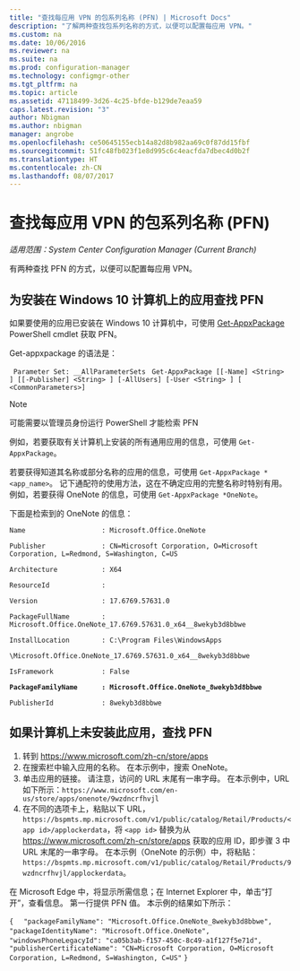 ```yaml
---
title: "查找每应用 VPN 的包系列名称 (PFN) | Microsoft Docs"
description: "了解两种查找包系列名称的方式，以便可以配置每应用 VPN。"
ms.custom: na
ms.date: 10/06/2016
ms.reviewer: na
ms.suite: na
ms.prod: configuration-manager
ms.technology: configmgr-other
ms.tgt_pltfrm: na
ms.topic: article
ms.assetid: 47118499-3d26-4c25-bfde-b129de7eaa59
caps.latest.revision: "3"
author: Nbigman
ms.author: nbigman
manager: angrobe
ms.openlocfilehash: ce50645155ecb14a82d8b982aa69c0f87dd15fbf
ms.sourcegitcommit: 51fc48fb023f1e8d995c6c4eacfda7dbec4d0b2f
ms.translationtype: HT
ms.contentlocale: zh-CN
ms.lasthandoff: 08/07/2017
---
```

# <a name="find-a-package-family-name-pfn-for-per-app-vpn"></a>查找每应用 VPN 的包系列名称 (PFN)

*适用范围：System Center Configuration Manager (Current Branch)*


有两种查找 PFN 的方式，以便可以配置每应用 VPN。

## <a name="find-a-pfn-for-an-app-thats-installed-on-a-windows-10-computer"></a>为安装在 Windows 10 计算机上的应用查找 PFN

如果要使用的应用已安装在 Windows 10 计算机中，可使用 [Get-AppxPackage](https://technet.microsoft.com/library/hh856044.aspx) PowerShell cmdlet 获取 PFN。

Get-appxpackage 的语法是：

` Parameter Set: __AllParameterSets`
` Get-AppxPackage [[-Name] <String> ] [[-Publisher] <String> ] [-AllUsers] [-User <String> ] [ <CommonParameters>]`

> [!NOTE]
> 可能需要以管理员身份运行 PowerShell 才能检索 PFN

例如，若要获取有关计算机上安装的所有通用应用的信息，可使用 `Get-AppxPackage`。

若要获得知道其名称或部分名称的应用的信息，可使用 `Get-AppxPackage *<app_name>`。 记下通配符的使用方法，这在不确定应用的完整名称时特别有用。 例如，若要获得 OneNote 的信息，可使用 `Get-AppxPackage *OneNote`。


下面是检索到的 OneNote 的信息：

`Name                   : Microsoft.Office.OneNote`

`Publisher              : CN=Microsoft Corporation, O=Microsoft Corporation, L=Redmond, S=Washington, C=US`

`Architecture           : X64`

`ResourceId             :`

`Version                : 17.6769.57631.0`

`PackageFullName        : Microsoft.Office.OneNote_17.6769.57631.0_x64__8wekyb3d8bbwe`

`InstallLocation        : C:\Program Files\WindowsApps`

`\Microsoft.Office.OneNote_17.6769.57631.0_x64__8wekyb3d8bbwe`

`IsFramework            : False`

**`PackageFamilyName      : Microsoft.Office.OneNote_8wekyb3d8bbwe`**

`PublisherId            : 8wekyb3d8bbwe`



## <a name="find-a-pfn-if-the-app-is-not-installed-on-a-computer"></a>如果计算机上未安装此应用，查找 PFN

1.  转到 https://www.microsoft.com/zh-cn/store/apps
2.  在搜索栏中输入应用的名称。 在本示例中，搜索 OneNote。
3.  单击应用的链接。 请注意，访问的 URL 末尾有一串字母。 在本示例中，URL 如下所示：`https://www.microsoft.com/en-us/store/apps/onenote/9wzdncrfhvjl`
4.  在不同的选项卡上，粘贴以下 URL，`https://bspmts.mp.microsoft.com/v1/public/catalog/Retail/Products/<app id>/applockerdata`，将 `<app id>` 替换为从 https://www.microsoft.com/zh-cn/store/apps 获取的应用 ID，即步骤 3 中 URL 末尾的一串字母。 在本示例（OneNote 的示例）中，将粘贴：`https://bspmts.mp.microsoft.com/v1/public/catalog/Retail/Products/9wzdncrfhvjl/applockerdata`。

在 Microsoft Edge 中，将显示所需信息；在 Internet Explorer 中，单击“打开”，查看信息。 第一行提供 PFN 值。 本示例的结果如下所示：


`{`
`  "packageFamilyName": "Microsoft.Office.OneNote_8wekyb3d8bbwe",`
`  "packageIdentityName": "Microsoft.Office.OneNote",`
`  "windowsPhoneLegacyId": "ca05b3ab-f157-450c-8c49-a1f127f5e71d",`
`  "publisherCertificateName": "CN=Microsoft Corporation, O=Microsoft Corporation, L=Redmond, S=Washington, C=US"`
`}`
